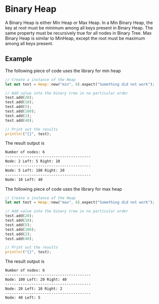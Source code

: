 # Binary Heap
 A Binary Heap is either Min Heap or Max Heap. In a Min Binary Heap, the key at root must be minimum among all keys present in Binary Heap. The same property must be recursively true for all nodes in Binary Tree. Max Binary Heap is similar to MinHeap, except the root must be maximum among all keys present.

## Example
The following piece of code uses the library for min heap
```rust
// Create a instance of the Heap
let mut test = Heap::new("min", 6).expect("Something did not work");

// Add value into the binary tree in no particular order
test.add(20);
test.add(10);
test.add(5);
test.add(100);
test.add(2);
test.add(40);

// Print out the results
println!("{}", test);
```
The result output is
```bash
Number of nodes: 6
---------------------------------------
Node: 2 Left: 5 Right: 10
---------------------------------------
Node: 5 Left: 100 Right: 20
---------------------------------------
Node: 10 Left: 40
```

The following piece of code uses the library for max heap
```rust
// Create a instance of the Heap
let mut test = Heap::new("max", 6).expect("Something did not work");

// Add value into the binary tree in no particular order
test.add(20);
test.add(10);
test.add(5);
test.add(100);
test.add(2);
test.add(40);

// Print out the results
println!("{}", test);
```
The result output is
```bash
Number of nodes: 6
---------------------------------------
Node: 100 Left: 20 Right: 40
---------------------------------------
Node: 20 Left: 10 Right: 2
---------------------------------------
Node: 40 Left: 5
```